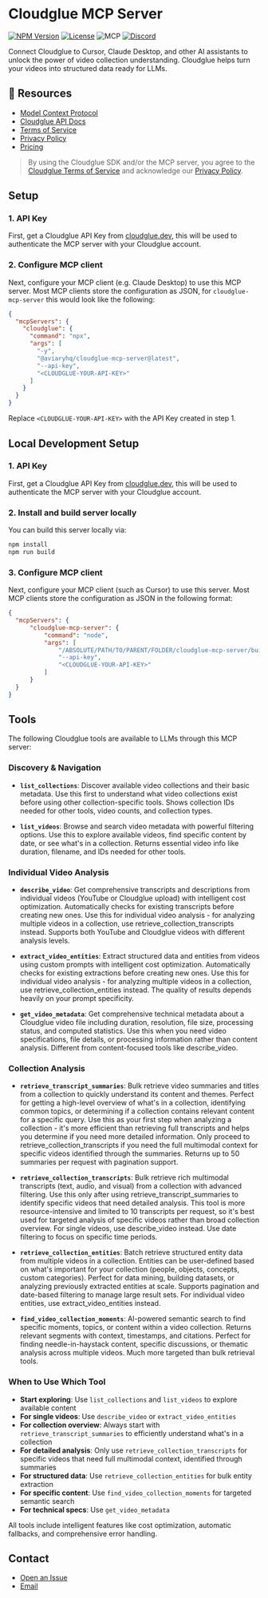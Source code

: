 # Cloudglue MCP Server

[![NPM Version](https://img.shields.io/npm/v/%40aviaryhq%2Fcloudglue-mcp-server)](https://www.npmjs.com/package/@aviaryhq/cloudglue-mcp-server) 
[![License](https://img.shields.io/badge/License-ELv2-blue.svg)](LICENSE.md)
![MCP](https://badge.mcpx.dev?status=on 'MCP Enabled')
[![Discord](https://img.shields.io/discord/1366541583272382536?logo=discord&label=Discord)](https://discord.gg/QD5KWFVner)

Connect Cloudglue to Cursor, Claude Desktop, and other AI assistants to unlock the power of video collection understanding. Cloudglue helps turn your videos into structured data ready for LLMs.

## 📖 Resources

- [Model Context Protocol](https://modelcontextprotocol.io/introduction)
- [Cloudglue API Docs](https://docs.cloudglue.dev)
- [Terms of Service](https://cloudglue.dev/terms)
- [Privacy Policy](https://cloudglue.dev/privacy)
- [Pricing](https://cloudglue.dev/pricing)

> By using the Cloudglue SDK and/or the MCP server, you agree to the [Cloudglue Terms of Service](https://cloudglue.dev/terms) and acknowledge our [Privacy Policy](https://cloudglue.dev/privacy).

## Setup

### 1. API Key

First, get a Cloudglue API Key from [cloudglue.dev](http://cloudglue.dev), this will be used to authenticate the MCP server with your Cloudglue account.

### 2. Configure MCP client

Next, configure your MCP client (e.g. Claude Desktop) to use this MCP server. Most MCP clients store the configuration as JSON, for `cloudglue-mcp-server` this would look like the following:

```json
{
  "mcpServers": {
    "cloudglue": {
      "command": "npx",
      "args": [
        "-y",
        "@aviaryhq/cloudglue-mcp-server@latest",
        "--api-key",
        "<CLOUDGLUE-YOUR-API-KEY>"
      ]
    }
  }
}
```

Replace `<CLOUDGLUE-YOUR-API-KEY>` with the API Key created in step 1.

## Local Development Setup

### 1. API Key

First, get a Cloudglue API Key from [cloudglue.dev](http://cloudglue.dev), this will be used to authenticate the MCP server with your Cloudglue account.

### 2. Install and build server locally

You can build this server locally via:

```bash
npm install
npm run build
```

### 3. Configure MCP client

Next, configure your MCP client (such as Cursor) to use this server. Most MCP clients store the configuration as JSON in the following format:

```json
{
  "mcpServers": {
      "cloudglue-mcp-server": {
          "command": "node",
          "args": [
              "/ABSOLUTE/PATH/TO/PARENT/FOLDER/cloudglue-mcp-server/build/index.js",
              "--api-key",
              "<CLOUDGLUE-YOUR-API-KEY>"
          ]
      }
  }
}
```

## Tools

The following Cloudglue tools are available to LLMs through this MCP server:

### **Discovery & Navigation**

- **`list_collections`**: Discover available video collections and their basic metadata. Use this first to understand what video collections exist before using other collection-specific tools. Shows collection IDs needed for other tools, video counts, and collection types.

- **`list_videos`**: Browse and search video metadata with powerful filtering options. Use this to explore available videos, find specific content by date, or see what's in a collection. Returns essential video info like duration, filename, and IDs needed for other tools.

### **Individual Video Analysis**

- **`describe_video`**: Get comprehensive transcripts and descriptions from individual videos (YouTube or Cloudglue upload) with intelligent cost optimization. Automatically checks for existing transcripts before creating new ones. Use this for individual video analysis - for analyzing multiple videos in a collection, use retrieve_collection_transcripts instead. Supports both YouTube and Cloudglue videos with different analysis levels.

- **`extract_video_entities`**: Extract structured data and entities from videos using custom prompts with intelligent cost optimization. Automatically checks for existing extractions before creating new ones. Use this for individual video analysis - for analyzing multiple videos in a collection, use retrieve_collection_entities instead. The quality of results depends heavily on your prompt specificity.

- **`get_video_metadata`**: Get comprehensive technical metadata about a Cloudglue video file including duration, resolution, file size, processing status, and computed statistics. Use this when you need video specifications, file details, or processing information rather than content analysis. Different from content-focused tools like describe_video.

### **Collection Analysis**

- **`retrieve_transcript_summaries`**: Bulk retrieve video summaries and titles from a collection to quickly understand its content and themes. Perfect for getting a high-level overview of what's in a collection, identifying common topics, or determining if a collection contains relevant content for a specific query. Use this as your first step when analyzing a collection - it's more efficient than retrieving full transcripts and helps you determine if you need more detailed information. Only proceed to retrieve_collection_transcripts if you need the full multimodal context for specific videos identified through the summaries. Returns up to 50 summaries per request with pagination support.

- **`retrieve_collection_transcripts`**: Bulk retrieve rich multimodal transcripts (text, audio, and visual) from a collection with advanced filtering. Use this only after using retrieve_transcript_summaries to identify specific videos that need detailed analysis. This tool is more resource-intensive and limited to 10 transcripts per request, so it's best used for targeted analysis of specific videos rather than broad collection overview. For single videos, use describe_video instead. Use date filtering to focus on specific time periods.

- **`retrieve_collection_entities`**: Batch retrieve structured entity data from multiple videos in a collection. Entities can be user-defined based on what's important for your collection (people, objects, concepts, custom categories). Perfect for data mining, building datasets, or analyzing previously extracted entities at scale. Supports pagination and date-based filtering to manage large result sets. For individual video entities, use extract_video_entities instead.

- **`find_video_collection_moments`**: AI-powered semantic search to find specific moments, topics, or content within a video collection. Returns relevant segments with context, timestamps, and citations. Perfect for finding needle-in-haystack content, specific discussions, or thematic analysis across multiple videos. Much more targeted than bulk retrieval tools.

### **When to Use Which Tool**

- **Start exploring**: Use `list_collections` and `list_videos` to explore available content
- **For single videos**: Use `describe_video` or `extract_video_entities` 
- **For collection overview**: Always start with `retrieve_transcript_summaries` to efficiently understand what's in a collection
- **For detailed analysis**: Only use `retrieve_collection_transcripts` for specific videos that need full multimodal context, identified through summaries
- **For structured data**: Use `retrieve_collection_entities` for bulk entity extraction
- **For specific content**: Use `find_video_collection_moments` for targeted semantic search
- **For technical specs**: Use `get_video_metadata`

All tools include intelligent features like cost optimization, automatic fallbacks, and comprehensive error handling.

## Contact

* [Open an Issue](https://github.com/aviaryhq/cloudglue-mcp-server/issues/new)
* [Email](mailto:support@cloudglue.dev)
